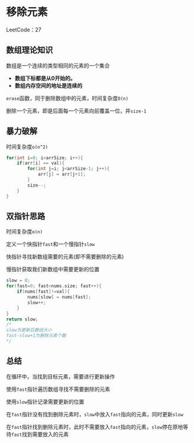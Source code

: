 # 移除元素

LeetCode：27

## 数组理论知识

数组是一个连续的类型相同的元素的一个集合

- **数组下标都是从0开始的。**
- **数组内存空间的地址是连续的**

`erase`函数，同于删除数组中的元素，时间复杂度`O(n)`

删除一个元素，即是后面每一个元素向前覆盖一位，并`size-1`

## 暴力破解

时间复杂度`o(n^2)`

```c++
for(int i=0; i<arrSize; i++){
	if(arr[i] == val){
        for(int j=i; j<arrSize-1; j++){
            arr[j] = arr[j+1];
        }
        size--;
    }
}
```

## 双指针思路

时间复杂度`o(n)`

定义一个快指针`fast`和一个慢指针`slow`

快指针寻找新数组需要的元素(即不需要删除的元素)

慢指针获取我们新数组中需要更新的位置

```c++
slow = 0;
for(fast=0; fast<nums.size; fast++){
    if(nums[fast]!=val){
        nums[slow] = nums[fast];
        slow++;
    }
}
return slow;
/*
slow为更新后数组大小
fast-slow+1为删除元素个数
*/
```

## 总结

在循环中，当找到目标元素，需要进行更新操作

使用`fast`指针遍历数组寻找不需要删除的元素

使用`slow`指针记录需要更新的位置

在`fast`指针没有找到删除元素时，`slow`中放入`fast`指向的元素，同时更新`slow`

在`fast`指针找到删除元素时，此时不需要放入`fast`指向的元素，`slow`停在原地等待`fast`找到需要放入的元素